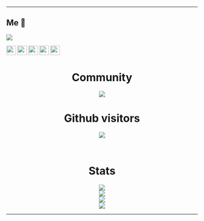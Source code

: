<hr>

## Me 👋


<a href="https://discord.gg/catcha"><img src="https://readme-typing-svg.herokuapp.com?font=Courrier&size=25&duration=2500&pause=1000&color=000000&background=FFFFFFFF&height=40&lines=discord.gg%2Fcatcha;twitch.tv%2Fcatcha80;Youtube%3A+catcha80;Star+my+content+%3C3"/></a>


<a href="https://discord.gg/catcha"><img src="https://img.shields.io/badge/discord-blue.svg?&style=for-the-badge&logo=discord&logoColor=white" height=25></a>
<a href="https://instagram.com/catcha80_"><img src="https://img.shields.io/badge/instagram-%230A0A0A.svg?&style=for-the-badge&logo=instagram&logoColor=white" height=25></a>
<a href="https://twitch.tv/catcha80"><img src="https://img.shields.io/badge/twitch-violet.svg?&style=for-the-badge&logo=twitch&logoColor=white" height=25></a> 
<a href="https://tiktok.com/@nsl.dev"><img src="https://img.shields.io/badge/tiktok-black.svg?&style=for-the-badge&logo=tiktok&logoColor=white" height=25></a>
<a href="https://youTube.com/channel/UCoNVWCMYp8Fs50wPeefw_7A"><img src="https://img.shields.io/badge/-YouTube-red?&style=for-the-badge&logo=youtube&logoColor=white" height=25></a>

<h1 align=center><b>Community</b></h1>

<p align=center><img src="https://img.shields.io/discord/951183240180412516.svg?label=Discord&logo=Discord&colorB=7289da&style=for-the-badge" style="max-width: 100%;"></p>

<h1 align=center><b>Github visitors</b></h1>
<p align=center><img src="https://profile-counter.glitch.me/catcha8/count.svg"></p><br>
<!--<img src="https://komarev.com/ghpvc/?username=catcha8"><br>-->
  
<div align=center>
<h1 align=center><b>Stats</b></h1>
<img src="https://github-readme-stats.vercel.app/api/top-langs/?username=catcha8&theme=blue-green"><br>
<img src="https://github-readme-stats.vercel.app/api?username=catcha8&&show_icons=true&title_color=ffffff&icon_color=bb2acf&text_color=daf7dc&bg_color=151515"><br>
<img src="http://github-readme-streak-stats.herokuapp.com?user=catcha8&theme=dark&date_format=j%20M%5B%20Y%5D&currStreakNum=EEFCFF&background=000000&stroke=0105DD&border=FFFFFF&ring=0A0DDD&fire=FFFFFF&sideNums=A781DD&currStreakLabel=50D2DD&sideLabels=5983DD&dates=FFFFFF"><br>
<img src="https://github-profile-trophy.vercel.app/?username=catcha8&row=1"><br>
</div>

<hr>
